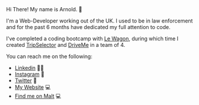 <ReadMe>
  Hi There! My name is Arnold. 👋

  I'm a Web-Developer working out of the UK. I used to be in law enforcement and for the past 6 months have dedicated my full attention to code.

  I've completed a coding bootcamp with <a href="https://www.lewagon.com/">Le Wagon</a>, during which time I created <a href="https://www.trips-selector.com/">TripSelector</a> and <a href="https://driveme-ajcj1.herokuapp.com/">DriveMe</a> in a team of 4.

  You can reach me on the following:
  <ul>
    <li>
    <a href="https://www.linkedin.com/in/arnoldcubicijones/">Linkedin</a> 🧑‍💻
    </li>
    <li>
    <a href="https://www.instagram.com/ajwebdesigns/">Instagram</a> 📸
    </li>
    <li>
    <a href="https://twitter.com/ArnoldCJones">Twitter</a> 🐥
    </li>
    <li>
    <a href="https://www.arnoldcjones.co.uk">My Website</a> 💻
    </li>
    <li>
    <a href="https://www.malt.uk/profile/arnoldcubicijones">Find me on Malt</a> 💻
    </li>
  </ul>
</ReadMe>
